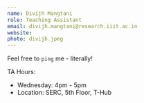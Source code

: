 ```yaml
---
name: Divijh Mangtani
role: Teaching Assistant
email: divijh.mangtani@research.iiit.ac.in
website:
photo: divijh.jpeg
---
```


Feel free to `ping` me - literally!

TA Hours:
- Wednesday: 4pm - 5pm
- Location: SERC, 5th Floor, T-Hub